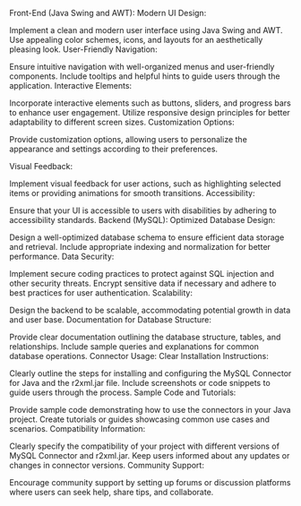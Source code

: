 
Front-End (Java Swing and AWT):
Modern UI Design:

Implement a clean and modern user interface using Java Swing and AWT.
Use appealing color schemes, icons, and layouts for an aesthetically pleasing look.
User-Friendly Navigation:

Ensure intuitive navigation with well-organized menus and user-friendly components.
Include tooltips and helpful hints to guide users through the application.
Interactive Elements:

Incorporate interactive elements such as buttons, sliders, and progress bars to enhance user engagement.
Utilize responsive design principles for better adaptability to different screen sizes.
Customization Options:

Provide customization options, allowing users to personalize the appearance and settings according to their preferences.

Visual Feedback:

Implement visual feedback for user actions, such as highlighting selected items or providing animations for smooth transitions.
Accessibility:

Ensure that your UI is accessible to users with disabilities by adhering to accessibility standards.
Backend (MySQL):
Optimized Database Design:

Design a well-optimized database schema to ensure efficient data storage and retrieval.
Include appropriate indexing and normalization for better performance.
Data Security:

Implement secure coding practices to protect against SQL injection and other security threats.
Encrypt sensitive data if necessary and adhere to best practices for user authentication.
Scalability:

Design the backend to be scalable, accommodating potential growth in data and user base.
Documentation for Database Structure:

Provide clear documentation outlining the database structure, tables, and relationships.
Include sample queries and explanations for common database operations.
Connector Usage:
Clear Installation Instructions:

Clearly outline the steps for installing and configuring the MySQL Connector for Java and the r2xml.jar file.
Include screenshots or code snippets to guide users through the process.
Sample Code and Tutorials:

Provide sample code demonstrating how to use the connectors in your Java project.
Create tutorials or guides showcasing common use cases and scenarios.
Compatibility Information:

Clearly specify the compatibility of your project with different versions of MySQL Connector and r2xml.jar.
Keep users informed about any updates or changes in connector versions.
Community Support:

Encourage community support by setting up forums or discussion platforms where users can seek help, share tips, and collaborate.
